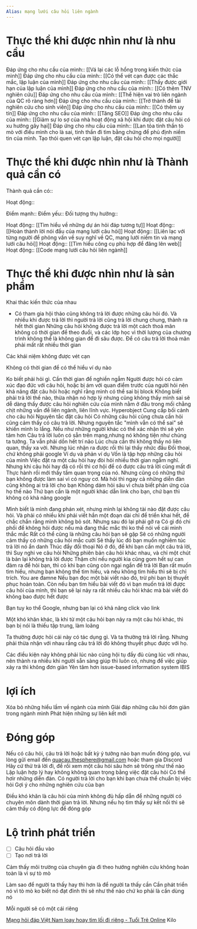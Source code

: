 ```yaml
---
Alias: mạng lưới câu hỏi liên ngành
---
```

# Thực thể khi được nhìn như là nhu cầu
Đáp ứng cho nhu cầu của mình:: [[Vá lại các lỗ hổng trong kiến thức của mình]]
Đáp ứng cho nhu cầu của mình:: [[Có thể vét cạn được các thắc mắc, lập luận của mình]]
Đáp ứng cho nhu cầu của mình:: [[Thấy được giới hạn của lập luận của mình]]
Đáp ứng cho nhu cầu của mình:: [[Có thêm TNV nghiên cứu]]
Đáp ứng cho nhu cầu của mình:: [[Thể hiện vai trò liên ngành của QC rõ ràng hơn]]
Đáp ứng cho nhu cầu của mình:: [[Trở thành đề tài nghiên cứu cho sinh viên]]
Đáp ứng cho nhu cầu của mình:: [[Có thêm uy tín]]
Đáp ứng cho nhu cầu của mình:: [[Tăng SEO]]
Đáp ứng cho nhu cầu của mình:: [[Giảm sự lo sợ của nhà hoạt động xã hội khi được đặt câu hỏi có xu hướng gây hại]]
Đáp ứng cho nhu cầu của mình:: [[Lan tỏa tinh thần tò mò với điều mình cho là sai, tinh thần đi tìm bằng chứng để phủ định niềm tin của mình. Tạo thói quen vét cạn lập luận, đặt câu hỏi cho mọi người]]
# Thực thể khi được nhìn như là Thành quả cần có
Thành quả cần có::
	
Hoạt động::

Điểm mạnh::
Điểm yếu::
Đối tượng thụ hưởng::

Hoạt động:: [[Tìm hiểu về những dự án hỏi đáp tương tự]]
Hoạt động:: [[Hoàn thành lời nói đầu của mạng lưới câu hỏi]] 
Hoạt động:: [[Liên lạc với từng người để phỏng vấn về suy nghĩ về QC, mạng lưới niềm tin và mạng lưới câu hỏi]]
Hoạt động:: [[Tìm hiểu công cụ phù hợp để đăng lên web]]
Hoạt động:: [[Code mạng lưới câu hỏi liên ngành]]

# Thực thể khi được nhìn như là sản phẩm

Khai thác kiến thức của nhau

- Có tham gia hội thảo cũng không trả lời được những câu hỏi đó. Và nhiều khi được trả lời thì người trả lời cũng trả lời chung chung, thành ra hết thời gian
Những câu hỏi không được trả lời một cách thoả mãn không có thời gian để theo đuổi, và các lớp học vì thời lượng của chương trình không thể là không gian để đi sâu được. Để có câu trả lời thoả mãn phải mất rất nhiều thời gian

Các khái niệm không được vét cạn


Không có thời gian để có thể hiểu ví dụ nào 

Ko biết phải hỏi gì. Cần thời gian để nghiền ngẫm
Người được hỏi có cảm xúc đạo đức với câu hỏi, hoặc bị ám với quan điểm trước của người hỏi nên khả năng đặt câu hỏi hoặc nghĩ rằng mình có thể sai bị block
Không biết phải trả lời thế nào, thừa nhận nó hợp lý nhưng cũng không thấy mình sai
sẽ dễ dàng thấy được câu hỏi nghiên cứu của mình nằm ở đâu trong mối chằng chịt những vấn đề liên ngành, liên lĩnh vực.
Hyperobject
Cung cấp bối cảnh cho câu hỏi
Nguyên tắc đặt câu hỏi 
Có những câu hỏi cũng chưa cần hỏi cũng cảm thấy có câu trả lời. Nhưng nguyên tắc "mình vẫn có thể sai" sẽ khiến mình lo lắng. Nếu như những người khác có thể xác nhận thì sẽ yên tâm hơn
Câu trả lời luôn có sẵn trên mạng,nhưng nó không tiện như chúng ta tưởng. Ta vẫn phải dồn hết trí não 
Lúc chưa cần thì không thấy nó liên quan, thấy xa vời. Nhưng lúc nhận ra được rồi thì lại thấy nhức đầu
Đối thoại, chứ không phải google
Ví dụ và phản ví dụ
Vốn là tập hợp những câu hỏi của mình
Việc đặt ra một câu hỏi hay đòi hỏi nhiều thời gian ngẫm nghĩ. Nhưng khi câu hỏi hay đã có rồi thì cơ hội để có được câu trả lời cũng mất đi
Thực hành rồi mới thấy tầm quan trọng của nó. Nhưng cũng có những thứ bạn không được làm sai vì có nguy cơ.
Mà hỏi thì ngay cả những diễn đàn cũng không ai trả lời cho bạn
Không dám hỏi sâu vì chưa biết phản ứng của họ thế nào
Thứ bạn cần là một người khác dẫn link cho bạn, chứ bạn thì không có khả năng google
  
Mình biết là mình đang phán xét, nhưng mình lại không tài nào đặt được câu hỏi. Và phải có nhiều khi phải viết hắn một đoạn dài chỉ để triển khai hết, để chắc chắn rằng mình không bỏ sót. Nhưng sau đó lại phải gỡ ra
Có gì đó chi phối để không hỏi được
nếu mà đang thắc mắc thì ko thể nói về cái mình thắc mắc
Rất có thể cũng là những câu hỏi bạn sẽ gặp
Sẽ có những người cảm thấy có những câu hỏi mắc cười
Sẽ thấy lúc đó bạn muốn nghiêm túc trả lời nó
ẩn danh
Thúc đẩy đối thoại
Nó ở đó, để khi bạn cần một câu trả lời, thì
Suy nghi ve câu hỏi
Những phiên bản câu hỏi khác nhau, và chỉ một chút là bản lại không trả lời được
Thậm chí nếu người kia cũng gom hết sự can đảm ra để hỏi bạn, thì có khi bạn cũng còn ngại ngần để trả lời
Bạn rất muốn tìm hiểu, nhưng bạn không thể tìm hiểu, và nếu không tìm hiểu thì sẽ bị chỉ trích. You are đamne
Nếu bạn đọc một bài viết nào đó, trừ phi bạn bị thuyết phục hoàn toàn. Còn nếu bạn tìm hiểu bài viết đó vì bạn muốn trả lời được câu hỏi của mình, thì bạn sẽ lại nảy ra rất nhiều câu hỏi khác mà bài viết đó không bao được hết được

Bạn tuy ko thể Google, nhưng bạn lại có khả năng click vào link

Một khó khăn khác, là khi từ một câu hỏi bạn nảy ra một câu hỏi khác, thì bạn bị nói là thiếu tập trung, làm loãng 

Ta thường được hỏi cái này có tác dụng gì. Và ta thường trả lời rằng. Nhưng phải thừa nhận với nhau rằng câu trả lời đó không thuyết phục được với họ. 

Các điều kiện này không phải lúc nào cũng hội tụ đầy đủ cùng lúc với nhau, nên thành ra nhiều khi người sẵn sàng giúp thì luôn có, nhưng để việc giúp xảy ra thì không đơn giản
Yên tâm hơn
issue-based information system
IBIS

# lợi ích
Xóa bỏ những hiểu lầm về ngành của mình
Giải đáp những câu hỏi đơn giản trong ngành mình
Phát hiện những sự liên kết mới

# Đóng góp
Nếu có câu hỏi, câu trả lời hoặc bất kỳ ý tưởng nào bạn muốn đóng góp, vui lòng gửi email đến quacau.thesphere@gmail.com hoặc tham gia Discord
Hãy cứ thử trả lời đi, để rồi xem một câu hỏi sâu hơn sẽ trông như thế nào 
Lập luận hợp lý hay không không quan trọng bằng việc đặt câu hỏi
Có thể hơir những diễn đàn. Có người trả lời cho bạn khi bạn chưa thể chuẩn bị việc hỏi
Gợi ý cho những nghiên cứu của bạn

Điều khó khăn là câu hỏi của mình không đủ hấp dẫn để những người có chuyên môn dành thời gian trả lời. Nhưng nếu họ tìm thấy sự kết nối thì sẽ cảm thấy có động lực để đóng góp
# Lộ trình phát triển
- [ ] Câu hỏi đầu vào
- [ ] Tạo nơi trả lời

Cảm thấy môi trường của chuyên gia đi theo hướng nghiên cứu không hoàn toàn là vì sự tò mò

Làm sao để người ta thấy hay thì hơn là để người ta thấy cần
Cần phát triển nó vì tò mò ko biết nó đạt đỉnh thì sẽ như thế nào chứ ko phải là cần dùng nó

Mỗi người sẽ có một cái riêng



[Mạng hỏi đáp Việt Nam loay hoay tìm lối đi riêng - Tuổi Trẻ Online](https://cuoituan.tuoitre.vn/mang-hoi-dap-viet-nam-loay-hoay-tim-loi-di-rieng-1577892.htm "Mạng hỏi đáp Việt Nam loay hoay tìm lối đi riêng - Tuổi Trẻ Online")
Kilo